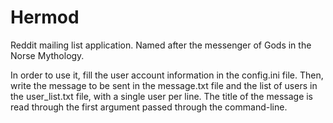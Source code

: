 # Hermod
Reddit mailing list application. Named after the messenger of Gods in the Norse Mythology.

In order to use it, fill the user account information in the config.ini file. Then, write the message to be sent in the message.txt file and the list of users in the user_list.txt file, with a single user per line. The title of the message is read through the first argument passed through the command-line.
